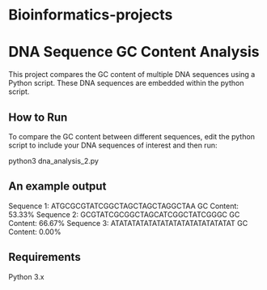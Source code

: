 # Bioinformatics-projects
# DNA Sequence GC Content Analysis

This project compares the GC content of multiple DNA sequences using a 
Python script. These DNA sequences are embedded within the python script.

## How to Run

To compare the GC content between different sequences, edit the python 
script to include your DNA sequences of interest and then run: 

python3 dna_analysis_2.py

## An example output 

Sequence 1: ATGCGCGTATCGGCTAGCTAGCTAGGCTAA GC Content: 53.33%
Sequence 2: GCGTATCGCGGCTAGCATCGGCTATCGGGC GC Content: 66.67%
Sequence 3: ATATATATATATATATATATATATATATAT GC Content: 0.00%

## Requirements 

Python 3.x
